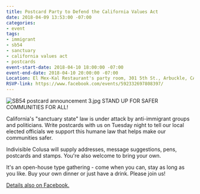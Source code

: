 ```yaml
---
title: Postcard Party to Defend the California Values Act
date: 2018-04-09 13:53:00 -07:00
categories:
- event
tags:
- immigrant
- sb54
- sanctuary
- california values act
- postcards
event-start-date: 2018-04-10 18:00:00 -07:00
event-end-date: 2018-04-10 20:00:00 -07:00
Location: El Mex-Kal Restaurant's party room, 301 5th St., Arbuckle, CA
RSVP-link: https://www.facebook.com/events/592332697808397/
---
```


![SB54 postcard announcement 3.jpg](/uploads/SB54%20postcard%20announcement%203.jpg)
STAND UP FOR SAFER COMMUNITIES FOR ALL!

California's "sanctuary state" law is under attack by anti-immigrant groups and politicians. Write postcards with us on Tuesday night to tell our local elected officials we support this humane law that helps make our communities safer.

Indivisible Colusa will supply addresses, message suggestions, pens, postcards and stamps. You're also welcome to bring your own.

It's an open-house type gathering - come when you can, stay as long as you like. Buy your own dinner or just have a drink. Please join us!

[Details also on Facebook.](https://www.facebook.com/events/592332697808397) 